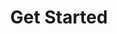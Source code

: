 ---
published: true
layout: watch-archive
categories: watch
series-id: get-started
title: Get Started
---